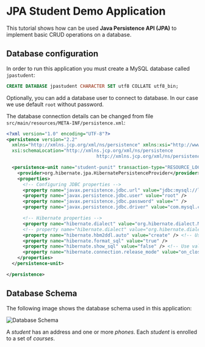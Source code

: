 JPA Student Demo Application
===================================

This tutorial shows how can be used __Java Persistence API (JPA)__ to implement basic CRUD operations on a database.


Database configuration
----------------------
In order to run this application you must create a MySQL database called `jpastudent`:

```sql
CREATE DATABASE jpastudent CHARACTER SET utf8 COLLATE utf8_bin;
```
Optionally, you can add a database user to connect to database. In our case we use default `root` without password. 

The database connection details can be changed from file `src/main/resources/META-INF/persistence.xml`:

```xml 
<?xml version="1.0" encoding="UTF-8"?>
<persistence version="2.2"
  xmlns="http://xmlns.jcp.org/xml/ns/persistence" xmlns:xsi="http://www.w3.org/2001/XMLSchema-instance"
  xsi:schemaLocation="http://xmlns.jcp.org/xml/ns/persistence
                                 http://xmlns.jcp.org/xml/ns/persistence/persistence_2_2.xsd">

  <persistence-unit name="student-punit" transaction-type="RESOURCE_LOCAL">
	<provider>org.hibernate.jpa.HibernatePersistenceProvider</provider>
    <properties>
      <!-- Configuring JDBC properties -->
      <property name="javax.persistence.jdbc.url" value="jdbc:mysql://localhost:3306/jpastudent" />
      <property name="javax.persistence.jdbc.user" value="root" />
      <property name="javax.persistence.jdbc.password" value="" />
      <property name="javax.persistence.jdbc.driver" value="com.mysql.cj.jdbc.Driver" />

      <!-- Hibernate properties -->
      <property name="hibernate.dialect" value="org.hibernate.dialect.MySQL8Dialect" />
      <!-- property name="hibernate.dialect" value="org.hibernate.dialect.MariaDBDialect" /-->
      <property name="hibernate.hbm2ddl.auto" value="create" /> <!-- Use value="update" if you want to keep existing data -->
      <property name="hibernate.format_sql" value="true" />
      <property name="hibernate.show_sql" value="false" /> <!-- Use value="true" if you want to display SQL queries -->
      <property name="hibernate.connection.release_mode" value="on_close" />
    </properties>
  </persistence-unit>

</persistence>
```

Database Schema
---------------
The following image shows the database schema used in this application: 

![Database Schema](db-schema.png "Student Database Schema")

A _student_ has an address and one or more _phones_. Each _student_ is enrolled to a set of _courses_.
